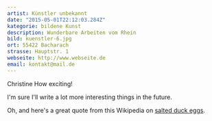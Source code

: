 ```yaml
---
artist: Künstler unbekannt
date: "2015-05-01T22:12:03.284Z"
kategorie: bildene Kunst
description: Wunderbare Arbeiten vom Rhein
bild: kuenstler-6.jpg
ort: 55422 Bacharach
strasse: Hauptstr. 1
webseite: http://www.webseite.de
email: kontakt@mail.de
---
```


Christine How exciting!

I'm sure I'll write a lot more interesting things in the future.

Oh, and here's a great quote from this Wikipedia on
[salted duck eggs](http://en.wikipedia.org/wiki/Salted_duck_egg).

